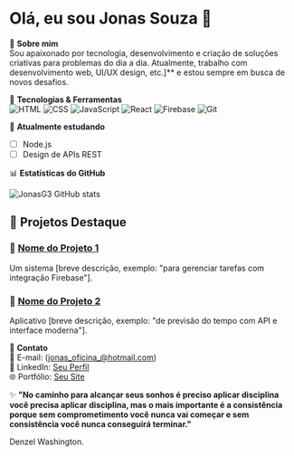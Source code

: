 # Olá, eu sou Jonas Souza 👋

🌟 **Sobre mim**  
Sou apaixonado por tecnologia, desenvolvimento e criação de soluções criativas para problemas do dia a dia. Atualmente, trabalho com desenvolvimento web, UI/UX design, etc.]** e estou sempre em busca de novos desafios.

🔧 **Tecnologias & Ferramentas**  
![HTML](https://img.shields.io/badge/-HTML-E34F26?style=flat-square&logo=html5&logoColor=white)
![CSS](https://img.shields.io/badge/-CSS-1572B6?style=flat-square&logo=css3&logoColor=white)
![JavaScript](https://img.shields.io/badge/-JavaScript-F7DF1E?style=flat-square&logo=javascript&logoColor=black)
![React](https://img.shields.io/badge/-React-61DAFB?style=flat-square&logo=react&logoColor=black)
![Firebase](https://img.shields.io/badge/-Firebase-FFCA28?style=flat-square&logo=firebase&logoColor=black)
![Git](https://img.shields.io/badge/-Git-F05032?style=flat-square&logo=git&logoColor=white)

🎯 **Atualmente estudando**  
- [ ] Node.js  
- [ ] Design de APIs REST 

📊 **Estatísticas do GitHub**  

![JonasG3 GitHub stats](https://github-readme-stats.vercel.app/api?username=JonasG3&show_icons=true&theme=radical)

## 💼 Projetos Destaque  
### 📌 [Nome do Projeto 1](https://github.com/seu-usuario/projeto-1)
Um sistema [breve descrição, exemplo: "para gerenciar tarefas com integração Firebase"].  

### 📌 [Nome do Projeto 2](https://github.com/seu-usuario/projeto-2)
Aplicativo [breve descrição, exemplo: "de previsão do tempo com API e interface moderna"].  

💌 **Contato**  
📧 E-mail: (jonas_oficina_@hotmail.com)  
💼 LinkedIn: [Seu Perfil](https://linkedin.com/in/seu-perfil)  
🌐 Portfólio: [Seu Site](https://seusite.com)  

✨ **"⁠No caminho para alcançar seus sonhos é preciso aplicar disciplina você precisa aplicar disciplina, mas o mais importante é a consistência porque sem comprometimento você nunca vai começar e sem consistência você nunca conseguirá terminar."**

Denzel Washington.
